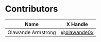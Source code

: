 # Contributors

| Name               | X Handle                                |
| ------------------ | --------------------------------------- |
| Olawande Armstrong | [@olawande0x](https://x.com/olawande0x) |

